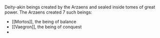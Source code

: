 Deity-akin beings created by the Arzaens and sealed inside tomes of great power. The Arzaens created 7 such beings:
- [[Mortos]], the being of balance
- [[Vaegron]], the being of conquest
- 